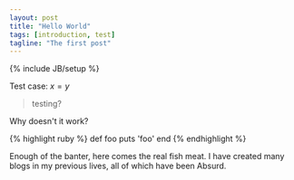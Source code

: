 ```yaml
---
layout: post
title: "Hello World"
tags: [introduction, test]
tagline: "The first post"
---
```

{% include JB/setup %}

Test case: $x=y$

> testing?


Why doesn't it work?

{% highlight ruby %}
def foo
  puts 'foo'
end
{% endhighlight %}

Enough of the banter, here comes the real fish meat. I have created many blogs in my previous lives, all of which have been Absurd.